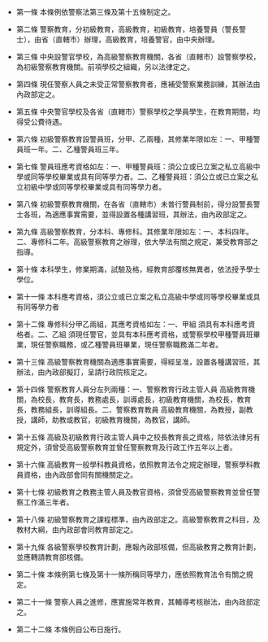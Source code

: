 * 第一條 本條例依警察法第三條及第十五條制定之。

* 第二條 警察教育，分初級教育，高級教育，初級教育，培養警員（警長警士），由省（直轄市）辦理，高級教育，培養警官，由中央辦理。

* 第三條 中央設警官學校，為高級警察教育機關，各省（直轄市）設警察學校，為初級警察教育機關。前項學校之組織，另以法律定之。

* 第四條 現任警察人員之未受正常警察教育者，應補受警察業務訓練，其辦法由內政部定之。

* 第五條 中央警官學校及各省（直轄市）警察學校之學員學生，在教育期間，均得受公費待遇。

* 第六條 初級警察教育設警員班，分甲、乙兩種，其修業年限如左：一、甲種警員班一年。二、乙種警員班三年。

* 第七條 警員班應考資格如左：一、甲種警員班：須公立或已立案之私立高級中學或同等學校畢業或具有同等學力者。二、乙種警員班：須公立或已立案之私立初級中學或同等學校畢業或具有同等學力者。

* 第八條 初級警察教育機關，在各省（直轄市）未普行警員制前，得分設警長警士各班，為適應事實需要，並得設置各種講習班，其辦法，由內政部定之。

* 第九條 高級警察教育，分本科、專修科。其修業年限如左：一、本科四年。二、專修科二年。高級警察教育之辦理，依大學法有關之規定，兼受教育部之指導。

* 第十條 本科學生，修業期滿，試驗及格，經教育部覆核無異者，依法授予學士學位。

* 第十一條 本科應考資格，須公立或已立案之私立高級中學或同等學校畢業或具有同等學力者

* 第十二條 專修科分甲乙兩組，其應考資格如左：一、甲組 須具有本科應考資格者。二、乙組 須現任警官，並具有本科應考資格，或警察學校甲種警員班畢業，現任警察職務，或乙種警員班畢業，現任警察職務滿二年者。

* 第十三條 高級警察教育機關為適應事實需要，得經呈准，設置各種講習班，其辦法，由內政部擬訂，呈請行政院核定之。

* 第十四條 警察教育人員分左列兩種：一、警察教育行政主管人員 高級教育機關，為校長，教育長，教務處長，訓導處長，初級教育機關，為校長，教育長，教務組長，訓導組長。二、警察教育教員 高級教育機關，為教授，副教授，講師，助教或教官，初級教育機關，為教官，講師。

* 第十五條 高級及初級教育行政主管人員中之校長教育長之資格，除依法律另有規定外，須曾受高級警察教育並曾任警察教育及行政工作五年以上者。

* 第十六條 高級教育一般學科教員資格，依照教育法令之規定辦理，警察學科教員資格，由內政部會同有關機關定之。

* 第十七條 初級教育之教務主管人員及教官資格，須曾受高級警察教育並曾任警察工作滿三年者。

* 第十八條 初級警察教育之課程標準，由內政部定之。高級警察教育之科目，及教材大綱，由內政部會同教育部定之。

* 第十九條 各級警察學校教育計劃，應報內政部核備，但高級教育之教育計劃，並應轉請教育部核備。

* 第二十條 本條例第七條及第十一條所稱同等學力，應依照教育法令有關之規定。

* 第二十一條 警察人員之進修，應實施常年教育，其輔導考核辦法，由內政部定之。

* 第二十二條 本條例自公布日施行。

